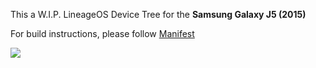  This a W.I.P. LineageOS Device Tree for the <b>Samsung Galaxy J5 (2015)</b>
                            
For build instructions, please follow <a href="https://github.com/daviiid99/LineageOS_J5-2015/tree/Manifest">Manifest</a>
                            
<img src="https://www.freeiconspng.com/uploads/black-warning-icon-20.png">
                       
                      
